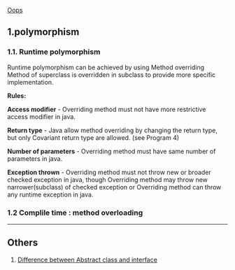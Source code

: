 [Oops](https://www.javamadesoeasy.com/2015/06/4-oops-object-oriented-programming.html?m=1)

## 1.polymorphism
### 1.1. Runtime polymorphism
Runtime polymorphism can be achieved by using Method overriding 
Method of superclass is overridden in subclass to provide more specific implementation.

**Rules:**

**Access modifier** - Overriding method must not have more restrictive access modifier in java.

**Return type** - Java allow method overriding by changing the return type, but only Covariant return type are allowed. (see Program 4)

**Number of parameters** - Overriding method must have same number of parameters in java.

**Exception thrown** -
Overriding method must not throw new or broader checked exception in java,
though Overriding method may throw new narrower(subclass) of checked exception or
Overriding method can throw any runtime exception in java.

### 1.2 Complile time : method overloading

***
## Others
1. [Difference between Abstract class and interface](https://www.javamadesoeasy.com/2015/06/10-differences-between-interface-and.html?m=1)